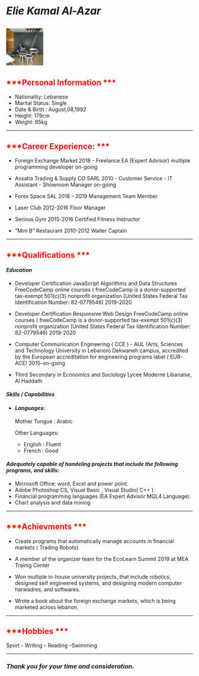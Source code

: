 # ***Elie Kamal Al-Azar***

![my image](image.jpg)
------------------------------------------------------------------------------------------

## <span style="color:red"> ***Personal Information *** </span> 
 - Nationality:       Lebanese
 - Marital Status:    Single
 - Date & Birth :     August,08,1992
 - Height:            179cm
 - Weight:            85kg

 ----------------------------------------------------------------------------------------

## <span style="color:red">  ***Career Experience: *** </span>

- Foreign Exchange Market
2018 - Freelance EA (Expert Advisor) multiple programming developer on-going

- Assaha Trading & Supply CO SARL
2010 - Customer Service - IT Assistant - Showroom Manager on-going

- Forex Space SAL
2018 – 2019 Management Team Member

- Laser Club
2012-2016 Floor Manager

- Serious Gym
2015-2016 Certified Fitness Instructor

- “Mini B” Restaurant
2010-2012 Waiter Captain

---------------------------------------------------------------------------------------------

## <span style="color:red"> ***Qualifications *** </span>

#### ***Education***
- Developer Certification JavaScript Algorithms and Data Structures
FreeCodeCamp online courses ( freeCodeCamp is a donor-supported tax-exempt 501(c)(3) nonprofit
organization (United States Federal Tax Identification Number: 82-0779546)
2019-2020

- Developer Certification Responsive Web Design
FreeCodeCamp online courses ( freeCodeCamp is a donor-supported tax-exempt 501(c)(3) nonprofit
organization (United States Federal Tax Identification Number: 82-0779546)
2019-2020

- Computer Communication Engineering ( CCE ) -
AUL (Arts, Sciences and Technology University in Lebanon) Dekwaneh campus, accredited by the
European accreditation for engineering programs label ( EUR-ACE)
2015-on-going

- Third Secondary in Economics and Sociology
Lycée Moderne Libanaise, Al Haddath

#### ***Skills / Capabilities***
- #### ***Languages:***
   Mother Tongue : Arabic

   Other Languages:
    - English : Fluent
    - French : Good




#### ***Adequately capable of handeling projects that include the following programs, and skills:***

  - Microsoft Office: word, Excel and power point.
  - Adobe Photoshop CS, Visual Basic , Visual Studio( C++ )
  - Financial programming languages (EA Expert Advisor MQL4 Language).
  -  Chart analysis and data mining

-----------------------------------------------------------------------------------------------------------------


## <span style="color:red"> ***Achievments *** </span>

- Create programs that automatically manage accounts in financial markets ( Trading Robots)

- A member of the organizer team for the EcoLearn Summit 2019 at MEA Trainig Center

- Won multiple in-house university projects, that include robotics, designed self engineered systems,
and designing modern computer harwadres, and softwares.

- Wrote a book about the foreign exchange markets, which is being marketed across lebanon.

--------------------------------------------------------------------------------------------------------------

## <span style="color:red"> ***Hobbies *** </span>

Sport - Writing – Reading –Swimming


--------------------------------------------------------------------------------------------------------------



### ***Thank you for your time and consideration.***






